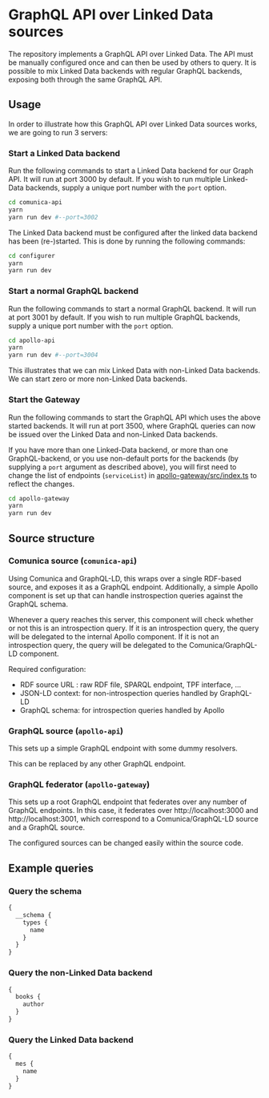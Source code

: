 # GraphQL API over Linked Data sources

The repository implements a GraphQL API over Linked Data. The API
must be manually configured once and can then be used by others to
query. It is possible to mix Linked Data backends with regular
GraphQL backends, exposing both through the same GraphQL API.

## Usage

In order to illustrate how this GraphQL API over Linked Data sources
works, we are going to run 3 servers:

### Start a Linked Data backend

Run the following commands to start a Linked Data backend for our
Graph API. It will run at port 3000 by default.
If you wish to run multiple Linked-Data backends, supply a unique port number with the `port` option.

```sh
cd comunica-api
yarn
yarn run dev #--port=3002
```

The Linked Data backend must be configured after the linked data backend has been (re-)started.
This is done by running the following commands:

```sh
cd configurer
yarn
yarn run dev
```

### Start a normal GraphQL backend

Run the following commands to start a normal GraphQL backend. It will
run at port 3001 by default.
If you wish to run multiple GraphQL backends, supply a unique port number with the `port` option.

```sh
cd apollo-api
yarn
yarn run dev #--port=3004
```

This illustrates that we can mix Linked Data with non-Linked Data
backends. We can start zero or more non-Linked Data backends.

### Start the Gateway

Run the following commands to start the GraphQL API which uses the
above started backends. It will run at port 3500, where GraphQL
queries can now be issued over the Linked Data and non-Linked Data
backends.

If you have more than one Linked-Data backend, or more than one GraphQL-backend, or you use non-default ports for the backends (by supplying a `port` argument as described above),
you will first need to change the list of endpoints (`serviceList`) in [apollo-gateway/src/index.ts](apollo-gateway/src/index.ts) to reflect the changes.

```sh
cd apollo-gateway
yarn
yarn run dev
```

## Source structure

### Comunica source (`comunica-api`)

Using Comunica and GraphQL-LD, this wraps over a single RDF-based
source, and exposes it as a GraphQL endpoint. Additionally, a simple
Apollo component is set up that can handle instrospection queries against
the GraphQL schema.

Whenever a query reaches this server, this component will check
whether or not this is an introspection query. If it is an
introspection query, the query will be delegated to the internal
Apollo component. If it is not an introspection query, the query will
be delegated to the Comunica/GraphQL-LD component.

Required configuration:

- RDF source URL : raw RDF file, SPARQL endpoint, TPF interface, …
- JSON-LD context: for non-introspection queries handled by GraphQL-LD
- GraphQL schema: for introspection queries handled by Apollo

### GraphQL source (`apollo-api`)

This sets up a simple GraphQL endpoint with some dummy resolvers.

This can be replaced by any other GraphQL endpoint.

### GraphQL federator (`apollo-gateway`)

This sets up a root GraphQL endpoint that federates over any number of
GraphQL endpoints. In this case, it federates over
http://localhost:3000 and http://localhost:3001, which correspond to a
Comunica/GraphQL-LD source and a GraphQL source.

The configured sources can be changed easily within the source code.

## Example queries

### Query the schema

```graphql
{
  __schema {
    types {
      name
    }
  }
}
```

### Query the non-Linked Data backend

```graphql
{
  books {
    author
  }
}
```

### Query the Linked Data backend

```graphql
{
  mes {
    name
  }
}
```
